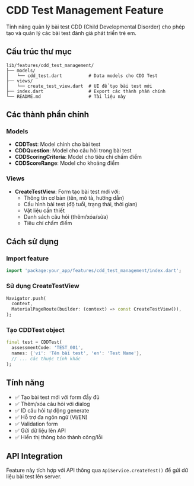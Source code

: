 # CDD Test Management Feature

Tính năng quản lý bài test CDD (Child Developmental Disorder) cho phép tạo và quản lý các bài test đánh giá phát triển trẻ em.

## Cấu trúc thư mục

```
lib/features/cdd_test_management/
├── models/
│   └── cdd_test.dart          # Data models cho CDD Test
├── views/
│   └── create_test_view.dart  # UI để tạo bài test mới
├── index.dart                 # Export các thành phần chính
└── README.md                  # Tài liệu này
```

## Các thành phần chính

### Models
- **CDDTest**: Model chính cho bài test
- **CDDQuestion**: Model cho câu hỏi trong bài test
- **CDDScoringCriteria**: Model cho tiêu chí chấm điểm
- **CDDScoreRange**: Model cho khoảng điểm

### Views
- **CreateTestView**: Form tạo bài test mới với:
  - Thông tin cơ bản (tên, mô tả, hướng dẫn)
  - Cấu hình bài test (độ tuổi, trạng thái, thời gian)
  - Vật liệu cần thiết
  - Danh sách câu hỏi (thêm/xóa/sửa)
  - Tiêu chí chấm điểm

## Cách sử dụng

### Import feature
```dart
import 'package:your_app/features/cdd_test_management/index.dart';
```

### Sử dụng CreateTestView
```dart
Navigator.push(
  context,
  MaterialPageRoute(builder: (context) => const CreateTestView()),
);
```

### Tạo CDDTest object
```dart
final test = CDDTest(
  assessmentCode: 'TEST_001',
  names: {'vi': 'Tên bài test', 'en': 'Test Name'},
  // ... các thuộc tính khác
);
```

## Tính năng

- ✅ Tạo bài test mới với form đầy đủ
- ✅ Thêm/xóa câu hỏi với dialog
- ✅ ID câu hỏi tự động generate
- ✅ Hỗ trợ đa ngôn ngữ (VI/EN)
- ✅ Validation form
- ✅ Gửi dữ liệu lên API
- ✅ Hiển thị thông báo thành công/lỗi

## API Integration

Feature này tích hợp với API thông qua `ApiService.createTest()` để gửi dữ liệu bài test lên server.
